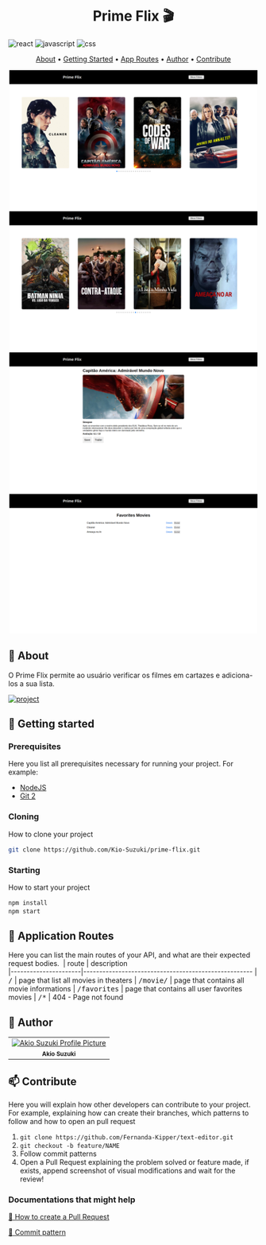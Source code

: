 [JAVASCRIPT__BADGE]: https://img.shields.io/badge/Javascript-000?style=for-the-badge&logo=javascript
[JavaScript]: https://img.shields.io/badge/javascript-%23323330.svg?style=for-the-badge&logo=javascript&logoColor=%23F7DF1E
[REACT__BADGE]: https://img.shields.io/badge/React-005CFE?style=for-the-badge&logo=react
[CSS3]: https://img.shields.io/badge/css3-%231572B6.svg?style=for-the-badge&logo=css3&logoColor=white
[PROJECT__BADGE]: https://img.shields.io/badge/📱Visit_this_project-000?style=for-the-badge&logo=project
[PROJECT__URL]: https://github.com/Kio-Suzuki/prime-flix

<h1 align="center" style="font-weight: bold;">Prime Flix 🎬</h1>

![react][REACT__BADGE]
![javascript][JavaScript]
![css][CSS3]

<p align="center">
 <a href="#about">About</a> • 
 <a href="#started">Getting Started</a> • 
 <a href="#started">App Routes</a> • 
 <a href="#colab">Author</a> •
 <a href="#contribute">Contribute</a>
</p>


<p align="center">
  <img src="https://github.com/Kio-Suzuki/prime-flix/blob/main/public/home1.png?raw=true" alt="Image Example" width="500px">
  <img src="https://github.com/Kio-Suzuki/prime-flix/blob/main/public/home2.png?raw=true" alt="Image Example" width="500px">
  <img src="https://github.com/Kio-Suzuki/prime-flix/blob/main/public/movieinfo.png?raw=true" alt="Image Example" width="500px">
  <img src="https://github.com/Kio-Suzuki/prime-flix/blob/main/public/favorites.png?raw=true" alt="Image Example" width="500px">
</p>

<h2 id="started">📌 About</h2>

O Prime Flix permite ao usuário verificar os filmes em cartazes e adiciona-los a sua lista.

[![project][PROJECT__BADGE]][PROJECT__URL]

<h2 id="started">🚀 Getting started</h2>

<h3>Prerequisites</h3>

Here you list all prerequisites necessary for running your project. For example:

- [NodeJS](https://github.com/)
- [Git 2](https://github.com)

<h3>Cloning</h3>

How to clone your project

```bash
git clone https://github.com/Kio-Suzuki/prime-flix.git
```

<h3>Starting</h3>

How to start your project

```bash
npm install
npm start
```

<h2 id="routes">📍 Application Routes</h2>

Here you can list the main routes of your API, and what are their expected request bodies.
​
| route               | description                                          
|----------------------|-----------------------------------------------------
| <kbd>/</kbd>     | page that list all movies in theaters
| <kbd>/movie/</kbd>     | page that contains all movie informations
| <kbd>/favorites</kbd>     | page that contains all user favorites movies
| <kbd>/*</kbd>     | 404 - Page not found

<h2 id="colab">🤝 Author</h2>

<table>
  <tr>
    <td align="center">
      <a href="#">
        <img src="https://avatars.githubusercontent.com/u/116661015?v=4" width="100px;" alt="Akio Suzuki Profile Picture"/><br>
        <sub>
          <b>Akio Suzuki</b>
        </sub>
      </a>
    </td>
  </tr>
</table>

<h2 id="contribute">📫 Contribute</h2>

Here you will explain how other developers can contribute to your project. For example, explaining how can create their branches, which patterns to follow and how to open an pull request

1. `git clone https://github.com/Fernanda-Kipper/text-editor.git`
2. `git checkout -b feature/NAME`
3. Follow commit patterns
4. Open a Pull Request explaining the problem solved or feature made, if exists, append screenshot of visual modifications and wait for the review!

<h3>Documentations that might help</h3>

[📝 How to create a Pull Request](https://www.atlassian.com/br/git/tutorials/making-a-pull-request)

[💾 Commit pattern](https://gist.github.com/joshbuchea/6f47e86d2510bce28f8e7f42ae84c716)
